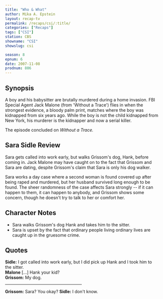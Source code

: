 ```yaml
---
title: "Who & What"
author: Mika A. Epstein
layout: recap-tv
permalink: /recaps/csi/:title/
categories: ["Recaps"]
tags: ["CSI"]
station: CBS
showname: "CSI"
showslug: csi

season: 8
epnum: 6  
date: 2007-11-08
prodnum: 806  
---
```


## Synopsis

A boy and his babysitter are brutally murdered during a home invasion. FBI Special Agent Jack Malone (from 'Without a Trace') flies in when the strongest evidence, a bloody palm print, matches where the boy was kidnapped from six years ago. While the boy is not the child kidnapped from New York, his murderer is the kidnapper and now a serial killer.

The episode concluded on _Without a Trace._

## Sara Sidle Review

Sara gets called into work early, but walks Grissom's dog, Hank, before coming in. Jack Malone may have caught on to the fact that Grissom and Sara are dating, despite Grissom's claim that Sara is only his dog walker.

Sara works a day case where a second woman is found covered up after being raped and murdered, but her husband survived long enough to be found. The sheer randomness of the case affects Sara strongly -- if it can happen to them, it can happen to anybody, and Grissom shows some concern, though he doesn't try to talk to her or comfort her.

## Character Notes

* Sara walks Grissom's dog Hank and takes him to the sitter.  
* Sara is upset by the fact that ordinary people living ordinary lives are caught up in the gruesome crime.

## Quotes

**Sidle:** I got called into work early, but I did pick up Hank and I took him to the sitter.  
**Malone** [...] Hank your kid?  
**Grissom:** My dog.

<hr width=50%>

**Grissom:** Sara? You okay?
**Sidle:** I don't know.